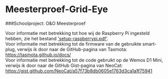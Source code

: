 # Meesterproef-Grid-Eye
###Schoolproject: O&amp;O Meesterproef

Voor informatie met betrekking tot hoe wij de Raspberry Pi ingesteld hebben, zie het bestand ['setup-raspberrypi.pdf'](https://github.com/SkeletonTechNL/Meesterproef-Grid-Eye/blob/main/setup-raspberrypi.pdf).
<br> Voor informatie met betrekking tot de firmware van de gebruikte smart-plug, verwijs ik door naar de GitHub-pagina van Tasmota: https://tasmota.github.io/docs/
<br> Voor informatie met betrekking tot de code gebruikt op de Wemos D1 Mini, verwijs ik door naar de GitHub Gist-pagina van NeoCat: https://gist.github.com/NeoCat/a57f73b8db0605e1763d3ca1a1f75941
